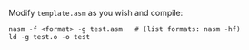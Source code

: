 Modify `template.asm` as you wish and compile: 

```
nasm -f <format> -g test.asm   # (list formats: nasm -hf)
ld -g test.o -o test
```


